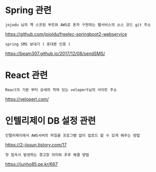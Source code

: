 # Spring 관련 
```
jojodu 님의 책 스프링 부트와 AWS로 혼자 구현하는 웹서비스의 소스 코드 git 주소
```
https://github.com/jojoldu/freelec-springboot2-webservice

```
spring SMS 보내기 ( 휴대폰 인증 )
```
https://beam307.github.io/2017/12/08/sendSMS/

# React 관련 

```
React의 기본 부터 상세히 적혀 있는 velopert님의 사이트 주소
```
https://velopert.com/


# 인텔리제이 DB 설정 관련

``` 
인텔리제이에서 AWS서버의 파일을 프로그램 없이 업로드 할 수 있게 해주는 방법
```
https://2-jissun.tistory.com/17


```
첫 접속시 발생하는 경고창 의미와 추후 해결 방법
```
https://junho85.pe.kr/667
